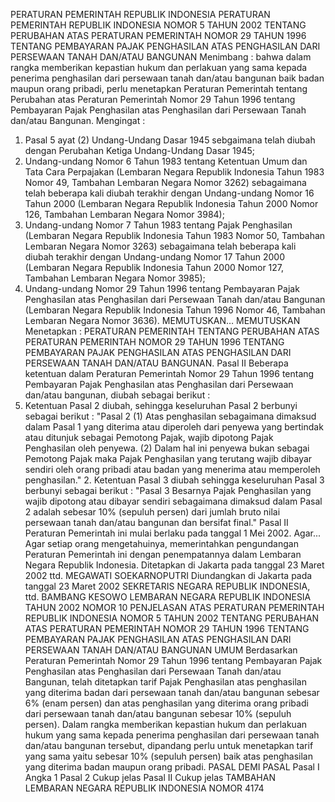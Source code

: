  PERATURAN PEMERINTAH REPUBLIK INDONESIA PERATURAN PEMERINTAH REPUBLIK INDONESIA NOMOR 5 TAHUN 2002 TENTANG PERUBAHAN ATAS PERATURAN PEMERINTAH NOMOR 29 TAHUN 1996 TENTANG PEMBAYARAN PAJAK PENGHASILAN ATAS PENGHASILAN DARI PERSEWAAN TANAH DAN/ATAU BANGUNAN
Menimbang :
 bahwa dalam rangka memberikan kepastian hukum dan perlakuan yang sama kepada penerima penghasilan dari persewaan tanah dan/atau bangunan baik badan maupun orang pribadi, perlu menetapkan Peraturan Pemerintah tentang Perubahan atas Peraturan Pemerintah Nomor 29 Tahun 1996 tentang Pembayaran Pajak Penghasilan atas Penghasilan dari Persewaan Tanah dan/atau Bangunan.
Mengingat :

1. Pasal 5 ayat (2) Undang-Undang Dasar 1945 sebgaimana telah diubah dengan Perubahan Ketiga Undang-Undang Dasar 1945;
2. Undang-undang Nomor 6 Tahun 1983 tentang Ketentuan Umum dan Tata Cara Perpajakan (Lembaran Negara Republik Indonesia Tahun 1983 Nomor 49, Tambahan Lembaran Negara Nomor 3262) sebagaimana telah beberapa kali diubah terakhir dengan Undang-undang Nomor 16 Tahun 2000 (Lembaran Negara Republik Indonesia Tahun 2000 Nomor 126, Tambahan Lembaran Negara Nomor 3984);
3. Undang-undang Nomor 7 Tahun 1983 tentang Pajak Penghasilan (Lembaran Negara Republik Indonesia Tahun 1983 Nomor 50, Tambahan Lembaran Negara Nomor 3263) sebagaimana telah beberapa kali diubah terakhir dengan Undang-undang Nomor 17 Tahun 2000 (Lembaran Negara Republik Indonesia Tahun 2000 Nomor 127, Tambahan Lembaran Negara Nomor 3985);
4. Undang-undang Nomor 29 Tahun 1996 tentang Pembayaran Pajak Penghasilan atas Penghasilan dari Persewaan Tanah dan/atau Bangunan (Lembaran Negara Republik Indonesia Tahun 1996 Nomor 46, Tambahan Lembaran Negara Nomor 3636). MEMUTUSKAN… MEMUTUSKAN Menetapkan : PERATURAN PEMERINTAH TENTANG PERUBAHAN ATAS PERATURAN PEMERINTAH NOMOR 29 TAHUN 1996 TENTANG PEMBAYARAN PAJAK PENGHASILAN ATAS PENGHASILAN DARI PERSEWAAN TANAH DAN/ATAU BANGUNAN.
Pasal II
Beberapa ketentuan dalam Peraturan Pemerintah Nomor 29 Tahun 1996 tentang Pembayaran Pajak Penghasilan atas Penghasilan dari Persewaan dan/atau bangunan, diubah sebagai berikut :
1. Ketentuan Pasal 2 diubah, sehingga keseluruhan Pasal 2 berbunyi sebagai berikut : "Pasal 2 (1) Atas penghasilan sebagaimana dimaksud dalam Pasal 1 yang diterima atau diperoleh dari penyewa yang bertindak atau ditunjuk sebagai Pemotong Pajak, wajib dipotong Pajak Penghasilan oleh penyewa.
(2) Dalam hal ini penyewa bukan sebagai Pemotong Pajak maka Pajak Penghasilan yang terutang wajib dibayar sendiri oleh orang pribadi atau badan yang menerima atau memperoleh penghasilan." 2. Ketentuan Pasal 3 diubah sehingga keseluruhan Pasal 3 berbunyi sebagai berikut : "Pasal 3 Besarnya Pajak Penghasilan yang wajib dipotong atau dibayar sendiri sebagaimana dimaksud dalam Pasal 2 adalah sebesar 10% (sepuluh persen) dari jumlah bruto nilai persewaan tanah dan/atau bangunan dan bersifat final."
Pasal II
Peraturan Pemerintah ini mulai berlaku pada tanggal 1 Mei 2002. Agar...
Agar setiap orang mengetahuinya, memerintahkan pengundangan Peraturan Pemerintah ini dengan penempatannya dalam Lembaran Negara Republik Indonesia. Ditetapkan di Jakarta pada tanggal 23 Maret 2002 ttd. MEGAWATI SOEKARNOPUTRI Diundangkan di Jakarta pada tanggal 23 Maret 2002 SEKRETARIS NEGARA REPUBLIK INDONESIA, ttd. BAMBANG KESOWO LEMBARAN NEGARA REPUBLIK INDONESIA TAHUN 2002 NOMOR 10 PENJELASAN ATAS PERATURAN PEMERINTAH REPUBLIK INDONESIA NOMOR 5 TAHUN 2002 TENTANG PERUBAHAN ATAS PERATURAN PEMERINTAH NOMOR 29 TAHUN 1996 TENTANG PEMBAYARAN PAJAK PENGHASILAN ATAS PENGHASILAN DARI PERSEWAAN TANAH DAN/ATAU BANGUNAN UMUM Berdasarkan Peraturan Pemerintah Nomor 29 Tahun 1996 tentang Pembayaran Pajak Penghasilan atas Penghasilan dari Persewaan Tanah dan/atau Bangunan, telah ditetapkan tarif Pajak Penghasilan atas penghasilan yang diterima badan dari persewaan tanah dan/atau bangunan sebesar 6% (enam persen) dan atas penghasilan yang diterima orang pribadi dari persewaan tanah dan/atau bangunan sebesar 10% (sepuluh persen). Dalam rangka memberikan kepastian hukum dan perlakuan hukum yang sama kepada penerima penghasilan dari persewaan tanah dan/atau bangunan tersebut, dipandang perlu untuk menetapkan tarif yang sama yaitu sebesar 10% (sepuluh persen) baik atas penghasilan yang diterima badan maupun orang pribadi. PASAL DEMI PASAL
Pasal I
Angka 1
Pasal 2
Cukup jelas
Pasal II
Cukup jelas TAMBAHAN LEMBARAN NEGARA REPUBLIK INDONESIA NOMOR 4174